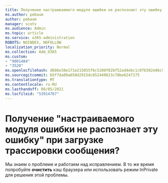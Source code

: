 ```yaml
---
title: Получение настраиваемого модуля ошибки не распознает эту ошибку при загрузке трассировки сообщения?
ms.author: pebaum
author: pebaum
manager: scotv
ms.audience: Admin
ms.topic: article
ms.service: o365-administration
ROBOTS: NOINDEX, NOFOLLOW
localization_priority: Normal
ms.collection: Adm_O365
ms.custom:
- "9001484"
- "3520"
ms.openlocfilehash: d686e38e171e215055f6c5200f02bf52ad4ebc1c0fb502e86c9515a8658e0904
ms.sourcegitcommit: b5f7da89a650d2915dc652449623c78be6247175
ms.translationtype: MT
ms.contentlocale: ru-RU
ms.lasthandoff: 08/05/2021
ms.locfileid: "53914767"
---
```

# <a name="getting-custom-error-module-does-not-recognize-this-error-when-downloading-a-message-trace"></a>Получение "настраиваемого модуля ошибки не распознает эту ошибку" при загрузке трассировки сообщения?

Мы знаем о проблеме и работаем над исправлением.  В то же время попробуйте **очистить** кэш браузера или использовать режим InPrivate для решения этой проблемы.